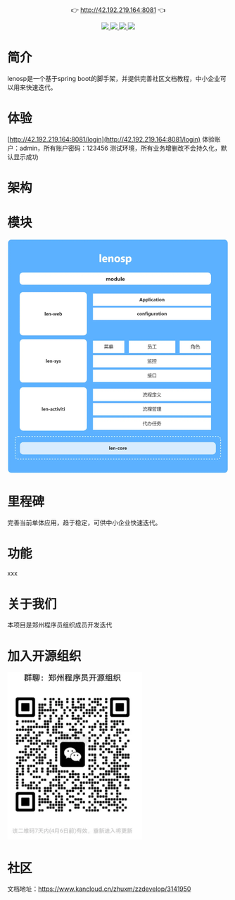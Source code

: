 <p align="center">
	👉 <a href="http://42.192.219.164:8081">http://42.192.219.164:8081</a> 👈
</p>
<p align="center">
	<a target="_blank" href="https://gitee.com/zzdevelop/lenosp/stargazers">
		<img src="https://gitee.com/zzdevelop/lenosp/badge/star.svg?theme=gvp" />
	</a>
        <a target="_blank" href="https://www.apache.org/licenses/LICENSE-2.0">
		<img src="https://img.shields.io/:license-apache2-read.svg" />
	</a>
        <a target="_blank" href="https://gitee.com/zzdevelop/lenosp">
		<img src="https://img.shields.io/badge/-Spring%20boot-green" />
	</a>
        <a target="_blank" href="https://gitee.com/zzdevelop">
		<img src="https://img.shields.io/badge/%E7%BB%84%E7%BB%87-%E9%83%91%E5%B7%9E%E7%A8%8B%E5%BA%8F%E5%91%98-green" />
	</a>

</p>

# 简介

lenosp是一个基于spring boot的脚手架，并提供完善社区文档教程，中小企业可以用来快速迭代。

# 体验

[http://42.192.219.164:8081/login](http://42.192.219.164:8081/login)
体验账户：admin，所有账户密码：123456
测试环境，所有业务增删改不会持久化，默认显示成功

# 架构

# 模块

![输入图片说明](image/moduleimage.png)

# 里程碑

完善当前单体应用，趋于稳定，可供中小企业快速迭代。

# 功能

xxx

# 关于我们

本项目是郑州程序员组织成员开发迭代

# 加入开源组织

![输入图片说明](image/image.png)

# 社区

文档地址：https://www.kancloud.cn/zhuxm/zzdevelop/3141950
